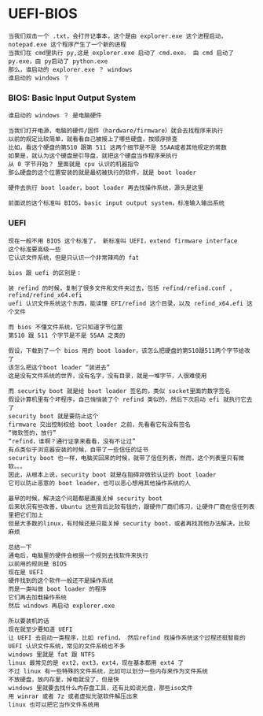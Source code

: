 # UEFI-BIOS

    当我们双击一个 .txt，会打开记事本，这个是由 explorer.exe 这个进程启动，notepad.exe 这个程序产生了一个新的进程
    当我们在 cmd里执行 py,这是 explorer.exe 启动了 cmd.exe， 由 cmd 启动了 py.exe，由 py启动了 python.exe
    那么，谁启动的 explorer.exe ？ windows
    谁启动的 windows ？

### BIOS: Basic Input Output System

    谁启动的 windows ？ 是电脑硬件
    
    当我们打开电源，电脑的硬件/固件（hardware/firmware）就会去找程序来执行
    以前的规定比较简单，就看看自己被接上了哪些硬盘，按顺序排查
    比如，看这个硬盘的第510 跟第 511 这两个细节是不是 55AA或者其他规定的常数
    如果是，就认为这个硬盘是引导盘，就把这个硬盘当作程序来执行
    从 0 字节开始？ 里面就是 cpu 认识的机器指令
    那么硬盘的这个位置安装的就是最初被执行的软件，就是 boot loader
    
    硬件去执行 boot loader，boot loader 再去找操作系统，源头是这里   
    
    前面说的这个标准叫 BIOS，basic input output system，标准输入输出系统    

### UEFI

    现在一般不用 BIOS 这个标准了， 新标准叫 UEFI，extend firmware interface 
    这个标准要高级一些
    它认识文件系统，但是只认识一个非常辣鸡的 fat
    
    bios 跟 uefi 的区别是：
    
    装 refind 的时候，复制了很多文件和文件夹过去，包括 refind/refind.conf , refind/refind_x64.efi
    uefi 认识文件系统这个东西，能读懂 EFI/refind 这个目录，以及 refind_x64.efi 这个文件
    
    而 bios 不懂文件系统，它只知道字节位置
    第510 跟 511 个字节是不是 55AA 之类的
    
    假设，下载到了一个 bios 用的 boot loader，该怎么把硬盘的第510跟511两个字节给改了
    该怎么把这个boot loader “装进去”
    这是没有文件系统的世界，没有名字，没有目录，就是一堆字节，人很难使用
    
    而 security boot 就是给 boot loader 签名的，类似 socket里面的数字签名
    假设计算机里有个坏程序，自己悄悄装了个 refind 类似的，然后下次启动 efi 就执行它去了
    security boot 就是要防止这个
    firmware 交出控制权给 boot loader 之前，先看看它有没有签名
    “微软签的，放行”
    “refind，谁啊？通行证拿来看看，没有不让过”
    有点类似于浏览器安装的时候，自带了一些信任的证书
    security boot 也一样，电脑买回来的时候，就带了信任列表，然而，这个列表里只有微软。。。    
    因此，从根本上说，security boot 就是在阻碍非微软认证的 boot loader
    它可以防止恶意的 boot loader，也可以恶心想用其他操作系统的人
    
    最早的时候，解决这个问题都是直接关掉 security boot
    后来状况有些改善，Ubuntu 这些背后比较有钱的，跟硬件厂商们练习，让硬件厂商在信任列表里把它们加上
    但是大多数的linux，有时候还是只能关掉 security boot，或者再找其他办法解决，比较麻烦
    
    总结一下
    通电后，电脑里的硬件会根据一个规则去找软件来执行
    以前用的规则是 BIOS
    现在是 UEFI
    硬件找到的这个软件一般还不是操作系统
    而是一类叫做 boot loader 的程序
    它们再去加载操作系统
    然后 windows 再启动 explorer.exe
    
    所以要装机的话
    现在就至少要知道 UEFI
    让 UEFI 去启动一类程序，比如 refind， 然后refind 找操作系统这个过程还挺智能的
    UEFI 认识文件系统，常见的文件系统也不多
    windows 里就是 fat 跟 NTFS
    linux 最常见的是 ext2，ext3，ext4，现在基本都用 ext4 了
    不过 linux 有一些特殊的文件系统，比如可以划分一些内存来作为文件系统
    不放硬盘，放内存里，掉电就没了，但是快
    windows 里就要去找什么内存盘工具，还有比如说光盘，那些iso文件
    用 winrar 或者 7z 或者虚拟光驱软件解压出来
    linux 也可以把它当作文件系统用
    
